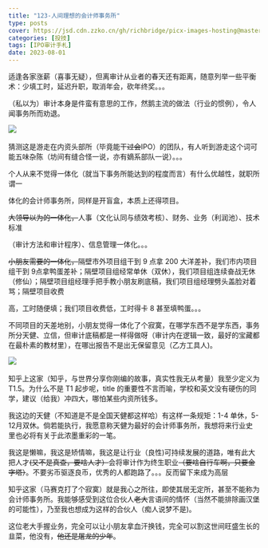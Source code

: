 ```yaml
---
title: "123-人间理想的会计师事务所"
type: posts
cover: https://jsd.cdn.zzko.cn/gh/richbridge/picx-images-hosting@master/thumbnail/audit.jpg
categories: [投技]
tags: [IPO审计手札]
date: 2023-08-01
---
```

适逢各家涨薪（喜事无疑），但离审计从业者的春天还有距离，随意列举一些平衡术：少填工时，延迟升职，取消年会，砍年终奖。。。

（私以为）审计本身是件蛮有意思的工作，然鹅主流的做法（行业的惯例），令人闻事务所而劝退。

![](https://img.richfan.site/ibank/IPO审计札记/123-人间理想的会计师事务所_1.webp) 

猜测这是游走在内资头部所（毕竟能干~~过会~~IPO）的团队，有人听到游走这个词可能五味杂陈（坊间有缝合怪一说，亦有嫡系部队一说）。。。

个人从来不觉得一体化（就当下事务所能达到的程度而言）有什么优越性，就职所谓一

  

体化的会计师事务所，同样是开盲盒，本质上还得项目。

~~大领导以为的一体化，~~人事（文化认同与绩效考核）、财务、业务（利润池）、技术标准

（审计方法和审计程序）、信息管理一体化。。。

~~小朋友需要的一体化，~~隔壁市外项目组干到 9 点拿 200 大洋差补，我们市内项目组干到 9点拿鸭蛋差补；隔壁项目组经常单休（双休），我们项目组连续奋战无休（修仙）；隔壁项目组经理手把手教小朋友刷底稿，我们项目组经理劈头盖脸对着骂；隔壁项目收费

高，工时随便填；我们项目收费低，工时得卡 8 甚至填鸭蛋。。。

不同项目的天差地别，小朋友觉得一体化了个寂寞，在哪学东西不是学东西，事务所分天健、立信，但审计底稿都是一样得做呀（审计内在逻辑一致，最好的宝藏都在最朴素的教材里），在哪出报告不是出无保留意见（乙方工具人)。

![](https://img.richfan.site/ibank/IPO审计札记/123-人间理想的会计师事务所_2.webp) 

知乎上这家（知乎，与世界分享你刚编的故事，真实性我无从考量）我至少定义为 T1.5。为什么不是 T1 起步呢，title 的重要性不言而喻，学校和英文没有硬伤的同学，建议（给我）冲四大，哪怕某些内资所钱多。

我这边的天健（不知道是不是全国天健都这样哈）有这样一条规矩：1-4 单休，5-12月双休。倘若能执行，我愿意称天健为最好的会计师事务所，我想将来行业史里也必将有关于此浓墨重彩的一笔。

我这是懒嘛，我这是矫情嘛，我这是让行业（良性)可持续发展的道路，唯有此大把人才~~(又不是真查，要啥人才）~~会将审计作为终生职业~~（要啥自行车啊，只要金字塔）~~。不要劣币驱逐良币，优秀的人都跑路了。。。反而留下来成为高层

  

知乎这家（马赛克打了个寂寞）就是我心之所往，即使其居无定所，甚至不能称为会计师事务所。我能够感受到这位合伙人~~老大~~言语间的情怀（当然不能排除画汉堡的可能性），乃至我也想成为这样的合伙人（痴人说梦不是)。

这位老大手握业务，完全可以让小朋友拿血汗换钱，完全可以割这世间旺盛生长的韭菜，他没有，~~他还是屠龙的少年~~。
